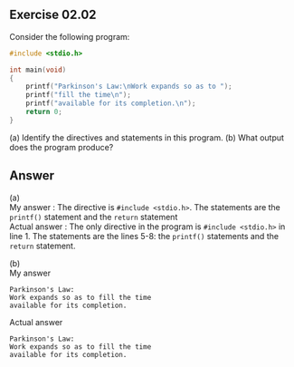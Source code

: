 ## Exercise 02.02
Consider the following program:
```C
#include <stdio.h>

int main(void)
{
	printf("Parkinson's Law:\nWork expands so as to ");
	printf("fill the time\n");
	printf("available for its completion.\n");
	return 0;
}
```
(a) Identify the directives and statements in this program.
(b) What output does the program produce?
## Answer
(a)   
My answer : The directive is ```#include <stdio.h>```. The statements are the ```printf()``` statement and the ```return``` statement   
Actual answer : The only directive in the program is ```#include <stdio.h>``` in line 1. The statements are the lines 5-8: the ```printf()``` statements and the ```return``` statement.   

(b)   
My answer

	Parkinson's Law:
	Work expands so as to fill the time
	available for its completion.

Actual answer

	Parkinson's Law:
	Work expands so as to fill the time
	available for its completion.
